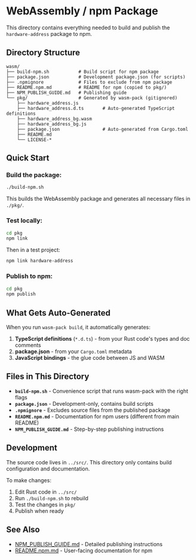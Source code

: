 # WebAssembly / npm Package

This directory contains everything needed to build and publish the `hardware-address` package to npm.

## Directory Structure

```
wasm/
├── build-npm.sh           # Build script for npm package
├── package.json           # Development package.json (for scripts)
├── .npmignore             # Files to exclude from npm package
├── README.npm.md          # README for npm (copied to pkg/)
├── NPM_PUBLISH_GUIDE.md   # Publishing guide
└── pkg/                   # Generated by wasm-pack (gitignored)
    ├── hardware_address.js
    ├── hardware_address.d.ts       # Auto-generated TypeScript definitions
    ├── hardware_address_bg.wasm
    ├── hardware_address_bg.js
    ├── package.json                # Auto-generated from Cargo.toml
    ├── README.md
    └── LICENSE-*
```

## Quick Start

### Build the package:

```bash
./build-npm.sh
```

This builds the WebAssembly package and generates all necessary files in `./pkg/`.

### Test locally:

```bash
cd pkg
npm link
```

Then in a test project:
```bash
npm link hardware-address
```

### Publish to npm:

```bash
cd pkg
npm publish
```

## What Gets Auto-Generated

When you run `wasm-pack build`, it automatically generates:

1. **TypeScript definitions** (`*.d.ts`) - from your Rust code's types and doc comments
2. **package.json** - from your `Cargo.toml` metadata
3. **JavaScript bindings** - the glue code between JS and WASM

## Files in This Directory

- **`build-npm.sh`** - Convenience script that runs wasm-pack with the right flags
- **`package.json`** - Development-only, contains build scripts
- **`.npmignore`** - Excludes source files from the published package
- **`README.npm.md`** - Documentation for npm users (different from main README)
- **`NPM_PUBLISH_GUIDE.md`** - Step-by-step publishing instructions

## Development

The source code lives in `../src/`. This directory only contains build configuration and documentation.

To make changes:
1. Edit Rust code in `../src/`
2. Run `./build-npm.sh` to rebuild
3. Test the changes in `pkg/`
4. Publish when ready

## See Also

- [NPM_PUBLISH_GUIDE.md](./NPM_PUBLISH_GUIDE.md) - Detailed publishing instructions
- [README.npm.md](./README.npm.md) - User-facing documentation for npm

